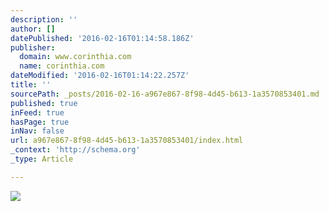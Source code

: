 ```yaml
---
description: ''
author: []
datePublished: '2016-02-16T01:14:58.186Z'
publisher:
  domain: www.corinthia.com
  name: corinthia.com
dateModified: '2016-02-16T01:14:22.257Z'
title: ''
sourcePath: _posts/2016-02-16-a967e867-8f98-4d45-b613-1a3570853401.md
published: true
inFeed: true
hasPage: true
inNav: false
url: a967e867-8f98-4d45-b613-1a3570853401/index.html
_context: 'http://schema.org'
_type: Article

---
```

![](http://www.corinthia.com/link/bfaffafc16674a4caf91d4030be08e5d.aspx?id=15845)